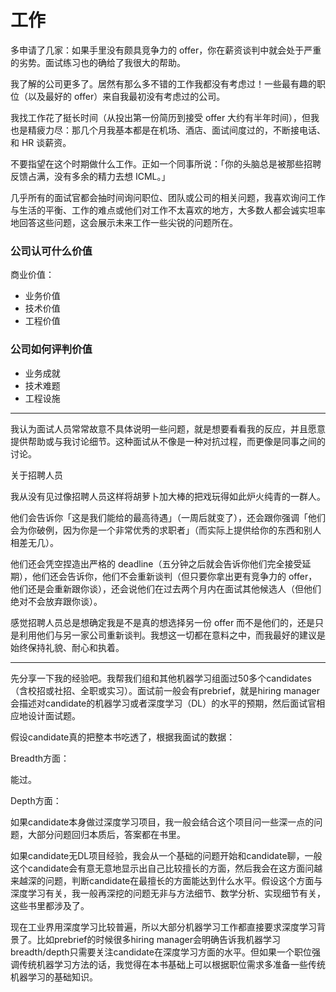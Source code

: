 # 工作

多申请了几家：如果手里没有颇具竞争力的 offer，你在薪资谈判中就会处于严重的劣势。面试练习也的确给了我很大的帮助。

我了解的公司更多了。居然有那么多不错的工作我都没有考虑过！一些最有趣的职位（以及最好的 offer）来自我最初没有考虑过的公司。

我找工作花了挺长时间（从投出第一份简历到接受 offer 大约有半年时间），但我也是精疲力尽：那几个月我基本都是在机场、酒店、面试间度过的，不断接电话、和 HR 谈薪资。

不要指望在这个时期做什么工作。正如一个同事所说：「你的头脑总是被那些招聘反馈占满，没有多余的精力去想 ICML。」

几乎所有的面试官都会抽时间询问职位、团队或公司的相关问题，我喜欢询问工作与生活的平衡、工作的难点或他们对工作不太喜欢的地方，大多数人都会诚实坦率地回答这些问题，这会展示未来工作一些尖锐的问题所在。

### 公司认可什么价值

商业价值：

- 业务价值
- 技术价值
- 工程价值

### 公司如何评判价值

- 业务成就
- 技术难题
- 工程设施

---

我认为面试人员常常故意不具体说明一些问题，就是想要看看我的反应，并且愿意提供帮助或与我讨论细节。这种面试从不像是一种对抗过程，而更像是同事之间的讨论。

关于招聘人员



我从没有见过像招聘人员这样将胡萝卜加大棒的把戏玩得如此炉火纯青的一群人。



他们会告诉你「这是我们能给的最高待遇」（一周后就变了），还会跟你强调「他们会为你破例，因为你是一个非常优秀的求职者」（而实际上提供给你的东西和别人相差无几）。



他们还会凭空捏造出严格的 deadline（五分钟之后就会告诉你他们完全接受延期），他们还会告诉你，他们不会重新谈判（但只要你拿出更有竞争力的 offer，他们还是会重新跟你谈），还会说他们在过去两个月内在面试其他候选人（但他们绝对不会放弃跟你谈）。



感觉招聘人员总是想确定我是不是真的想选择另一份 offer 而不是他们的，还是只是利用他们与另一家公司重新谈判。我想这一切都在意料之中，而我最好的建议是始终保持礼貌、耐心和执着。

---

先分享一下我的经验吧。我帮我们组和其他机器学习组面过50多个candidates（含校招或社招、全职或实习）。面试前一般会有prebrief，就是hiring manager会描述对candidate的机器学习或者深度学习（DL）的水平的预期，然后面试官相应地设计面试题。

假设candidate真的把整本书吃透了，根据我面试的数据：

Breadth方面：

能过。

Depth方面：

如果candidate本身做过深度学习项目，我一般会结合这个项目问一些深一点的问题，大部分问题回归本质后，答案都在书里。

如果candidate无DL项目经验，我会从一个基础的问题开始和candidate聊，一般这个candidate会有意无意地显示出自己比较擅长的方面，然后我会在这方面问越来越深的问题，判断candidate在最擅长的方面能达到什么水平。假设这个方面与深度学习有关，我一般再深挖的问题无非与方法细节、数学分析、实现细节有关，这些书里都涉及了。

现在工业界用深度学习比较普遍，所以大部分机器学习工作都直接要求深度学习背景了。比如prebrief的时候很多hiring manager会明确告诉我机器学习breadth/depth只需要关注candidate在深度学习方面的水平。但如果一个职位强调传统机器学习方法的话，我觉得在本书基础上可以根据职位需求多准备一些传统机器学习的基础知识。

[1]: https://mp.weixin.qq.com/s?__biz=MzA3MzI4MjgzMw==&mid=2650760180&idx=1&sn=27398d16c2ea56ef6873499993c6d0c3&chksm=871aa78ab06d2e9c5660df67906607abd325efbeddd638e6664bcb0dbb0964541b4249746300&scene=21#wechat_redirect
[2]: https://www.bilibili.com/video/BV1iy4y1h7vA
